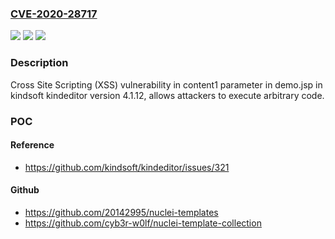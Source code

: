 ### [CVE-2020-28717](https://cve.mitre.org/cgi-bin/cvename.cgi?name=CVE-2020-28717)
![](https://img.shields.io/static/v1?label=Product&message=n%2Fa&color=blue)
![](https://img.shields.io/static/v1?label=Version&message=n%2Fa&color=blue)
![](https://img.shields.io/static/v1?label=Vulnerability&message=n%2Fa&color=brighgreen)

### Description

Cross Site Scripting (XSS) vulnerability in content1 parameter in demo.jsp in kindsoft kindeditor version 4.1.12, allows attackers to execute arbitrary code.

### POC

#### Reference
- https://github.com/kindsoft/kindeditor/issues/321

#### Github
- https://github.com/20142995/nuclei-templates
- https://github.com/cyb3r-w0lf/nuclei-template-collection

